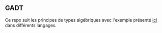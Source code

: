 ## GADT

Ce repo suit les principes de types algébriques avec l'exemple présenté [ici](https://youtu.be/I2przXWG2Tk) dans différents langages. 
